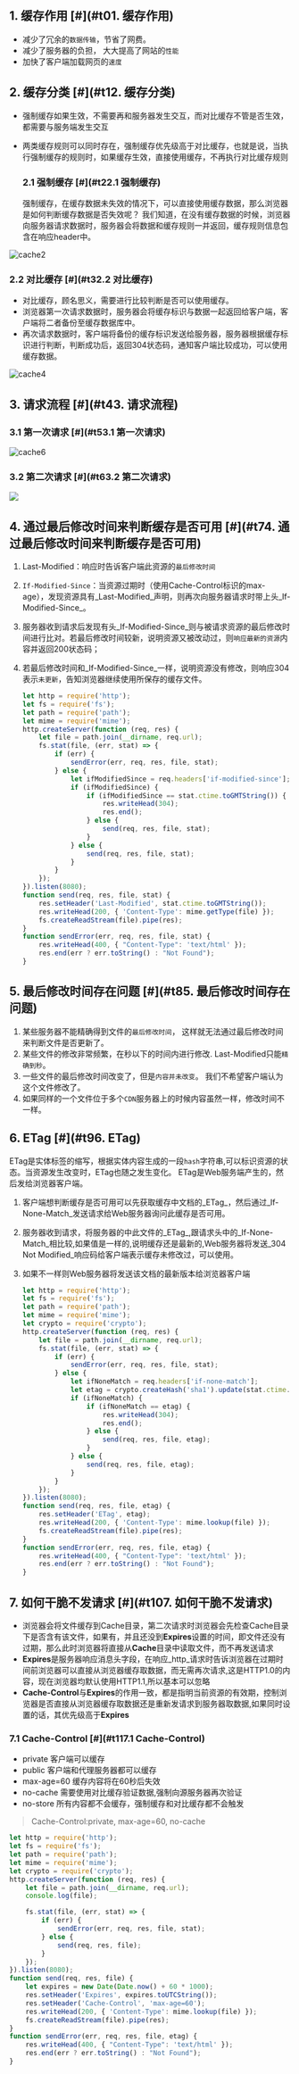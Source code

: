 1\. 缓存作用 [#](#t01. 缓存作用)
------------------------

*   减少了冗余的`数据传输`，节省了网费。
*   减少了服务器的负担， 大大提高了网站的`性能`
*   加快了客户端加载网页的`速度`

2\. 缓存分类 [#](#t12. 缓存分类)
------------------------

*   强制缓存如果生效，不需要再和服务器发生交互，而对比缓存不管是否生效，都需要与服务端发生交互
*   两类缓存规则可以同时存在，强制缓存优先级高于对比缓存，也就是说，当执行强制缓存的规则时，如果缓存生效，直接使用缓存，不再执行对比缓存规则

    ### 2.1 强制缓存 [#](#t22.1 强制缓存)

    强制缓存，在缓存数据未失效的情况下，可以直接使用缓存数据，那么浏览器是如何判断缓存数据是否失效呢？ 我们知道，在没有缓存数据的时候，浏览器向服务器请求数据时，服务器会将数据和缓存规则一并返回，缓存规则信息包含在响应header中。

![cache2](assets/cache2.png)

### 2.2 对比缓存 [#](#t32.2 对比缓存)

*   对比缓存，顾名思义，需要进行比较判断是否可以使用缓存。
*   浏览器第一次请求数据时，服务器会将缓存标识与数据一起返回给客户端，客户端将二者备份至缓存数据库中。
*   再次请求数据时，客户端将备份的缓存标识发送给服务器，服务器根据缓存标识进行判断，判断成功后，返回304状态码，通知客户端比较成功，可以使用缓存数据。

![cache4](assets/cache4.png)

3\. 请求流程 [#](#t43. 请求流程)
------------------------

### 3.1 第一次请求 [#](#t53.1 第一次请求)

![cache6](assets/cache6.png)

### 3.2 第二次请求 [#](#t63.2 第二次请求)

![](assets/cache.png)

4\. 通过最后修改时间来判断缓存是否可用 [#](#t74. 通过最后修改时间来判断缓存是否可用)
--------------------------------------------------

1.  Last-Modified：响应时告诉客户端此资源的`最后修改时间`

2.  `If-Modified-Since`：当资源过期时（使用Cache-Control标识的max-age），发现资源具有_Last-Modified_声明，则再次向服务器请求时带上头_If-Modified-Since_。

3.  服务器收到请求后发现有头_If-Modified-Since_则与被请求资源的最后修改时间进行比对。若最后修改时间较新，说明资源又被改动过，则`响应最新的资源`内容并返回200状态码；

4.  若最后修改时间和_If-Modified-Since_一样，说明资源没有修改，则响应304表示`未更新`，告知浏览器继续使用所保存的缓存文件。

    ```js
    let http = require('http');
    let fs = require('fs');
    let path = require('path');
    let mime = require('mime');
    http.createServer(function (req, res) {
        let file = path.join(__dirname, req.url);
        fs.stat(file, (err, stat) => {
            if (err) {
                sendError(err, req, res, file, stat);
            } else {
                let ifModifiedSince = req.headers['if-modified-since'];
                if (ifModifiedSince) {
                    if (ifModifiedSince == stat.ctime.toGMTString()) {
                        res.writeHead(304);
                        res.end();
                    } else {
                        send(req, res, file, stat);
                    }
                } else {
                    send(req, res, file, stat);
                }
            }
        });
    }).listen(8080);
    function send(req, res, file, stat) {
        res.setHeader('Last-Modified', stat.ctime.toGMTString());
        res.writeHead(200, { 'Content-Type': mime.getType(file) });
        fs.createReadStream(file).pipe(res);
    }
    function sendError(err, req, res, file, stat) {
        res.writeHead(400, { "Content-Type": 'text/html' });
        res.end(err ? err.toString() : "Not Found");
    }
    ```

    


5\. 最后修改时间存在问题 [#](#t85. 最后修改时间存在问题)
------------------------------------

1.  某些服务器不能精确得到文件的`最后修改时间`， 这样就无法通过最后修改时间来判断文件是否更新了。
2.  某些文件的修改非常频繁，在秒以下的时间内进行修改. Last-Modified只能`精确到秒`。
3.  一些文件的最后修改时间改变了，但是`内容并未改变`。 我们不希望客户端认为这个文件修改了。
4.  如果同样的一个文件位于多个`CDN`服务器上的时候内容虽然一样，修改时间不一样。

6\. ETag [#](#t96. ETag)
------------------------

ETag是实体标签的缩写，根据实体内容生成的一段`hash`字符串,可以标识资源的状态。当资源发生改变时，ETag也随之发生变化。 ETag是Web服务端产生的，然后发给浏览器客户端。

1.  客户端想判断缓存是否可用可以先获取缓存中文档的_ETag_，然后通过_If-None-Match_发送请求给Web服务器询问此缓存是否可用。

2.  服务器收到请求，将服务器的中此文件的_ETag_,跟请求头中的_If-None-Match_相比较,如果值是一样的,说明缓存还是最新的,Web服务器将发送_304 Not Modified_响应码给客户端表示缓存未修改过，可以使用。

3.  如果不一样则Web服务器将发送该文档的最新版本给浏览器客户端

    ```js
    let http = require('http');
    let fs = require('fs');
    let path = require('path');
    let mime = require('mime');
    let crypto = require('crypto');
    http.createServer(function (req, res) {
        let file = path.join(__dirname, req.url);
        fs.stat(file, (err, stat) => {
            if (err) {
                sendError(err, req, res, file, stat);
            } else {
                let ifNoneMatch = req.headers['if-none-match'];
                let etag = crypto.createHash('sha1').update(stat.ctime.toGMTString() + stat.size).digest('hex');
                if (ifNoneMatch) {
                    if (ifNoneMatch == etag) {
                        res.writeHead(304);
                        res.end();
                    } else {
                        send(req, res, file, etag);
                    }
                } else {
                    send(req, res, file, etag);
                }
            }
        });
    }).listen(8080);
    function send(req, res, file, etag) {
        res.setHeader('ETag', etag);
        res.writeHead(200, { 'Content-Type': mime.lookup(file) });
        fs.createReadStream(file).pipe(res);
    }
    function sendError(err, req, res, file, etag) {
        res.writeHead(400, { "Content-Type": 'text/html' });
        res.end(err ? err.toString() : "Not Found");
    }
    ```

    


7\. 如何干脆不发请求 [#](#t107. 如何干脆不发请求)
---------------------------------

*   浏览器会将文件缓存到Cache目录，第二次请求时浏览器会先检查Cache目录下是否含有该文件，如果有，并且还没到**Expires**设置的时间，即文件还没有过期，那么此时浏览器将直接从**Cache**目录中读取文件，而不再发送请求
*   **Expires**是服务器响应消息头字段，在响应_http_请求时告诉浏览器在过期时间前浏览器可以直接从浏览器缓存取数据，而无需再次请求,这是HTTP1.0的内容，现在浏览器均默认使用HTTP1.1,所以基本可以忽略
*   **Cache-Control**与**Expires**的作用一致，都是指明当前资源的有效期，控制浏览器是否直接从浏览器缓存取数据还是重新发请求到服务器取数据,如果同时设置的话，其优先级高于**Expires**

### 7.1 Cache-Control [#](#t117.1 Cache-Control)

*   private 客户端可以缓存
*   public 客户端和代理服务器都可以缓存
*   max-age=60 缓存内容将在60秒后失效
*   no-cache 需要使用对比缓存验证数据,强制向源服务器再次验证
*   no-store 所有内容都不会缓存，强制缓存和对比缓存都不会触发

> Cache-Control:private, max-age=60, no-cache

```js
let http = require('http');
let fs = require('fs');
let path = require('path');
let mime = require('mime');
let crypto = require('crypto');
http.createServer(function (req, res) {
    let file = path.join(__dirname, req.url);
    console.log(file);

    fs.stat(file, (err, stat) => {
        if (err) {
            sendError(err, req, res, file, stat);
        } else {
            send(req, res, file);
        }
    });
}).listen(8080);
function send(req, res, file) {
    let expires = new Date(Date.now() + 60 * 1000);
    res.setHeader('Expires', expires.toUTCString());
    res.setHeader('Cache-Control', 'max-age=60');
    res.writeHead(200, { 'Content-Type': mime.lookup(file) });
    fs.createReadStream(file).pipe(res);
}
function sendError(err, req, res, file, etag) {
    res.writeHead(400, { "Content-Type": 'text/html' });
    res.end(err ? err.toString() : "Not Found");
}
```



